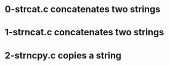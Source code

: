 # 0-strcat.c concatenates two strings
# 1-strncat.c concatenates two strings
# 2-strncpy.c copies a string
